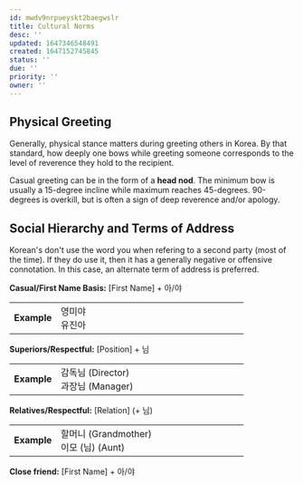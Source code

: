 ```yaml
---
id: mwdv9nrpueyskt2baegwslr
title: Cultural Norms
desc: ''
updated: 1647346548491
created: 1647152745845
status: ''
due: ''
priority: ''
owner: ''
---
```


## Physical Greeting

Generally, physical stance matters during greeting others in Korea. By that standard, how deeply one bows while greeting someone corresponds to the level of reverence they hold to the recipient.

Casual greeting can be in the form of a **head nod**. The minimum bow is usually a 15-degree incline while maximum reaches 45-degrees. 90-degrees is overkill, but is often a sign of deep reverence and/or apology.

## Social Hierarchy and Terms of Address

Korean's don't use the word you when refering to a second party (most of the time). If they do use it, then it has a generally negative or offensive connotation. In this case, an alternate term of address is preferred.

**Casual/First Name Basis:** [First Name] + 아/야  
<table width="100%">
    <tr style ='border: 1px'>
        <td width="20%" style ='border: 0px'> <b>Example</b> </td>
        <td width="80%" style ='border: 0px'> 영미야 <br> 유진아</td>
    </tr>
</table>

**Superiors/Respectful:** [Position] + 님
<table width="100%">
    <tr style ='border: 1px'>
        <td width="20%" style ='border: 0px'> <b>Example</b> </td>
        <td width="80%" style ='border: 0px'> 감독님 (Director) <br> 과장님 (Manager)</td>
    </tr>
</table>

**Relatives/Respectful:** [Relation] (+ 님)
<table width="100%">
    <tr style ='border: 1px'>
        <td width="20%" style ='border: 0px'> <b>Example</b> </td>
        <td width="80%" style ='border: 0px'> 할머니 (Grandmother) <br> 이모 (님) (Aunt)</td>
    </tr>
</table>

**Close friend:** [First Name] + 아/야  
